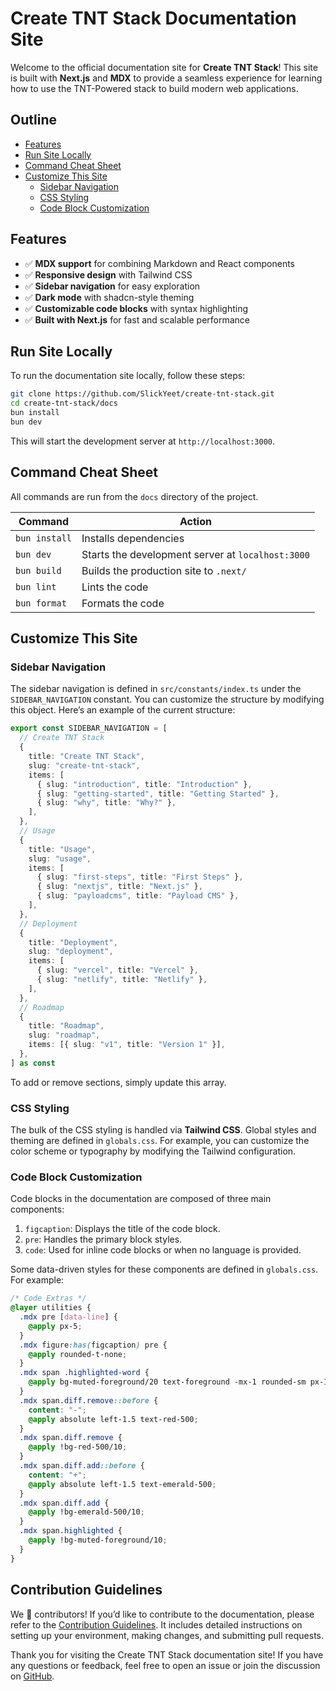 # Create TNT Stack Documentation Site

Welcome to the official documentation site for **Create TNT Stack**! This site
is built with **Next.js** and **MDX** to provide a seamless experience for
learning how to use the TNT-Powered stack to build modern web applications.

## Outline

- [Features](#features)
- [Run Site Locally](#run-site-locally)
- [Command Cheat Sheet](#command-cheat-sheet)
- [Customize This Site](#customize-this-site)
  - [Sidebar Navigation](#sidebar-navigation)
  - [CSS Styling](#css-styling)
  - [Code Block Customization](#code-block-customization)

## Features

- ✅ **MDX support** for combining Markdown and React components
- ✅ **Responsive design** with Tailwind CSS
- ✅ **Sidebar navigation** for easy exploration
- ✅ **Dark mode** with shadcn-style theming
- ✅ **Customizable code blocks** with syntax highlighting
- ✅ **Built with Next.js** for fast and scalable performance

## Run Site Locally

To run the documentation site locally, follow these steps:

```bash
git clone https://github.com/SlickYeet/create-tnt-stack.git
cd create-tnt-stack/docs
bun install
bun dev
```

This will start the development server at `http://localhost:3000`.

## Command Cheat Sheet

All commands are run from the `docs` directory of the project.

| Command       | Action                                            |
| ------------- | ------------------------------------------------- |
| `bun install` | Installs dependencies                             |
| `bun dev`     | Starts the development server at `localhost:3000` |
| `bun build`   | Builds the production site to `.next/`            |
| `bun lint`    | Lints the code                                    |
| `bun format`  | Formats the code                                  |

## Customize This Site

### Sidebar Navigation

The sidebar navigation is defined in `src/constants/index.ts` under the
`SIDEBAR_NAVIGATION` constant. You can customize the structure by modifying this
object. Here’s an example of the current structure:

```ts title="SIDEBAR_NAVIGATION"
export const SIDEBAR_NAVIGATION = [
  // Create TNT Stack
  {
    title: "Create TNT Stack",
    slug: "create-tnt-stack",
    items: [
      { slug: "introduction", title: "Introduction" },
      { slug: "getting-started", title: "Getting Started" },
      { slug: "why", title: "Why?" },
    ],
  },
  // Usage
  {
    title: "Usage",
    slug: "usage",
    items: [
      { slug: "first-steps", title: "First Steps" },
      { slug: "nextjs", title: "Next.js" },
      { slug: "payloadcms", title: "Payload CMS" },
    ],
  },
  // Deployment
  {
    title: "Deployment",
    slug: "deployment",
    items: [
      { slug: "vercel", title: "Vercel" },
      { slug: "netlify", title: "Netlify" },
    ],
  },
  // Roadmap
  {
    title: "Roadmap",
    slug: "roadmap",
    items: [{ slug: "v1", title: "Version 1" }],
  },
] as const
```

To add or remove sections, simply update this array.

### CSS Styling

The bulk of the CSS styling is handled via **Tailwind CSS**. Global styles and
theming are defined in `globals.css`. For example, you can customize the color
scheme or typography by modifying the Tailwind configuration.

### Code Block Customization

Code blocks in the documentation are composed of three main components:

1. `figcaption`: Displays the title of the code block.
2. `pre`: Handles the primary block styles.
3. `code`: Used for inline code blocks or when no language is provided.

Some data-driven styles for these components are defined in `globals.css`. For
example:

```css title="globals.css"
/* Code Extras */
@layer utilities {
  .mdx pre [data-line] {
    @apply px-5;
  }
  .mdx figure:has(figcaption) pre {
    @apply rounded-t-none;
  }
  .mdx span .highlighted-word {
    @apply bg-muted-foreground/20 text-foreground -mx-1 rounded-sm px-1 py-0.5;
  }
  .mdx span.diff.remove::before {
    content: "-";
    @apply absolute left-1.5 text-red-500;
  }
  .mdx span.diff.remove {
    @apply !bg-red-500/10;
  }
  .mdx span.diff.add::before {
    content: "+";
    @apply absolute left-1.5 text-emerald-500;
  }
  .mdx span.diff.add {
    @apply !bg-emerald-500/10;
  }
  .mdx span.highlighted {
    @apply !bg-muted-foreground/10;
  }
}
```

## Contribution Guidelines

We 💖 contributors! If you’d like to contribute to the documentation, please
refer to the
[Contribution Guidelines](https://github.com/SlickYeet/create-tnt-stack/blob/main/CONTRIBUTING.md).
It includes detailed instructions on setting up your environment, making
changes, and submitting pull requests.

Thank you for visiting the Create TNT Stack documentation site! If you have any
questions or feedback, feel free to open an issue or join the discussion on
[GitHub](https://github.com/SlickYeet/create-tnt-stack).
